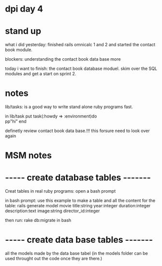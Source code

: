 # dpi day 4 

# stand up
what i did yesterday: finished rails omnicalc 1 and 2 and started the contact book module.

blockers: understanding the contact book data base more 

today i want to finish: the contact book database moduel. skim over the SQL modules and get a start on sprint 2.

# notes

lib/tasks: is a good way to write stand alone ruby programs fast.

in lib/task put 
task(:howdy => :environment)do   
pp"hi" 
end


definetly review contact book data base.!!! this forsure need to look over again 

# MSM notes
# ----- create database tables -------
Creat tables in real ruby programs: open a bash prompt 

in bash prompt: use this example to make a table and all the content for the table: 
rails generate model movie title:string year:integer duration:integer description:text image:string director_id:integer

then run: rake db:migrate in bash 
# ----- create data base tables -------

all the models made by the data base tabel (in the models folder can be used throught out the code once they are there.)
